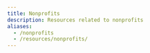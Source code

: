 ```yaml
---
title: Nonprofits
description: Resources related to nonprofits
aliases:
  - /nonprofits
  - /resources/nonprofits/
---
```

